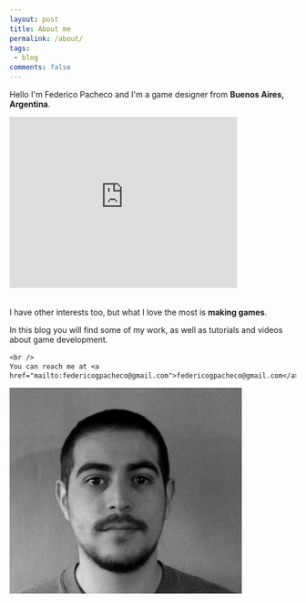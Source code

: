 ```yaml
---
layout: post
title: About me
permalink: /about/
tags:
 - blog
comments: false
---
```

<div class="col-sm-9">
	<p>Hello I'm Federico Pacheco and I'm a game designer from <strong>Buenos Aires, Argentina</strong>.</p>
	<iframe src="https://www.google.com/maps/embed?pb=!1m14!1m8!1m3!1d105073.23943577205!2d-58.4333203!3d-34.6158238!3m2!1i1024!2i768!4f13.1!3m3!1m2!1s0x95bcca3b4ef90cbd%3A0xa0b3812e88e88e87!2sBuenos+Aires%2C+CABA!5e0!3m2!1ses!2sar!4v1443239762440" width="400" height="300" frameborder="0" style="border:0" allowfullscreen></iframe>
	<br /><br />
	<p>I have other interests too, but what I love the most is <strong>making games</strong>.</p>
	<p>In this blog you will find some of my work, as well as tutorials and videos about game development.</p>
	
	<br />
	You can reach me at <a href="mailto:federicogpacheco@gmail.com">federicogpacheco@gmail.com</a>
	
</div>
<div class="col-sm-3">
	<img src="/assets/site/img/me.png" class="img-responsive img-thumbnail img-rounded">
</div>